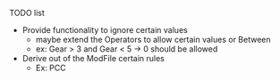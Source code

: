 
TODO list
* Provide functionality to ignore certain values
    * maybe extend the Operators to allow certain values or Between
    * ex: Gear > 3 and Gear < 5 -> 0 should be allowed
* Derive out of the ModFile certain rules
    * Ex: PCC 